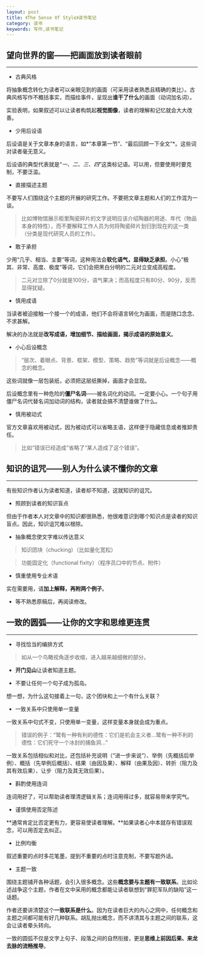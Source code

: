 ```yaml
---
layout: post
title: 《The Sense Of Style》读书笔记
category: 读书
keywords: 写作,读书笔记
---
```

## 望向世界的窗——把画面放到读者眼前 ##
---
- 古典风格

将抽象概念转化为读者可以亲眼见到的画面（可采用读者熟悉且精确的类比）。古典风格写作不概括事实，而描绘事件，呈现出**谁干了什么**的画面（动词加名词）。

实验表明，如果叙述可以让读者构筑起**视觉图像**，读者的理解和记忆就会大大改善。

- 少用后设语

后设语是关于文章本身的语言，如*“本章第一节”、“最后回顾一下全文”*。这些词对读者毫无意义。

后设语的典型代表就是“*一、二、三、四*”这类标记语。可以用，但要使用时要克制，不要泛滥。

- 直接描述主题

不要写人们围绕这个主题的开展的研究工作。不要把文章主题和人们的工作混为一谈。

>比如博物馆展示柜里陶瓷碎片的文字说明应该介绍陶器的用途、年代（物品本身的特性），而不要解释工作人员为何将陶瓷碎片划归到现在的这一类（分类是现代研究人员的工作）。

- 敢于承担

少用“几乎、相当、主要”等词，这种用法会**软化语气，显得缺乏承担**。小心“极其、非常、高度、极度”等词，它们会把黑白分明的二元对立变成高程度。

>二元对立除了0分就是100分，语气果决；而高程度只有80分、90分，反而显得犹疑。

- 慎用成语

当读者被迫接触一个接一个的成语，他们不会将语言转化为画面，而是随口念念、不求甚解。

解决的办法就是**改写成语，增加细节、描绘画面，揭示成语的原始意义**。

- 小心后设概念

>“层次、着眼点、背景、框架、模型、策略、趋势”等词就是后设概念——概念的概念。

这些词就像一层包装纸，必须把这层纸撕掉，画面才会显现。

后设概念里有一种危险的**僵尸名词**——被名词化的动词。一定要小心。一个句子用僵尸名词代替名词加动词的结构，读者就会搞不清楚谁做了什么。

- 慎用被动式

官方文章喜欢用被动式，因为被动式可以省略主语，这样便于隐藏信息或者推卸责任。

>比如“错误已经造成”省略了“某人造成了这个错误”。

## 知识的诅咒——别人为什么读不懂你的文章 ##
---
有些知识作者认为读者知道，读者却不知道，这就知识的诅咒。

- 照顾到读者的知识盲点

但由于作者本人对文章中的知识都很熟悉，他很难意识到哪个知识点是读者的知识盲点。因此，知识诅咒难以根除。

- 抽象概念使文字难以传达意义

>知识团块（chucking）（比如量化宽松）

>功能固定化（functional fixity）（程序员口中的节点、附件）

- 慎重使用专业术语

实在需要用，请**加上解释，再附两个例子**。

- 等不熟悉原稿后，再阅读修改。

## 一致的圆弧——让你的文字和思维更连贯 ##
---
- 寻找恰当的编排方式

>如从一个鸟瞰视角逐步收缩，进入越来越细微的部分。

- **开门见山**让读者知道主题。

- 不要让任何一个句子成为孤岛。

想一想，为什么这句接着上一句，这个团块和上一个有什么关联？

- 一致关系中只使用单一变量
 
一致关系中句式不变，只使用单一变量，这样变量本身就会成为重点。

>错误的例子：“鹭有一种有利的德性：它们是机会主义者…鹭有一种不利的德性：它们死守一个冰封的捕鱼洞…”

一致关系包括相似和对比，还包括补充说明（“进一步来说”）、举例（先概括后举例）、概括（先举例后概括）、结果（由因及果）、解释（由果及因）、转折（阻力及其有效后果）、让步（阻力及其无效后果）。

- 斟酌使用连词

连词用好了，可以帮助读者理清逻辑关系；连词用得过多，就容易带来学究气。

- 谨慎使用否定陈述

**通常肯定比否定更有力，更容易使读者理解。**如果读者心中本就存有错误观念，可以用否定去纠正。

- 比例均衡

叙述重要的点时多花笔墨，提到不重要的点时注意克制，不要写题外话。

- 主题一致

围绕主题铺开各种话题，会引入很多概念。这些**概念要与主题有一致联系**。比如论述战争这个主题，作者在文中采用的概念都能让读者联想到“罪犯军队的缺陷”这一话题。

作者还要讲清楚这个**一致联系是什么**。因为在读者巨大的内心之网中，任何概念和主题之间都可能有好几种联系。胡乱抛出概念，而不讲清其与主题之间的联系，这会让读者晕头转向。

一致的圆弧不仅是文字上句子、段落之间的自然衔接，更是**思维上前因后果、来龙去脉的流畅推导**。
